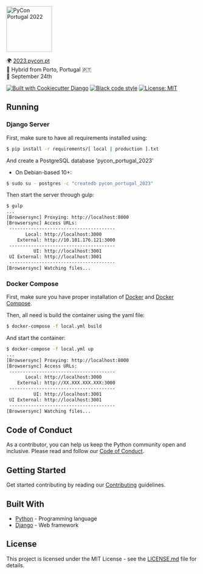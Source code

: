 <img src="pycon_portugal_2023/static/images/logo/logo_mobile.svg" alt="PyCon Portugal 2022" height="120px" />

🌍 [2023.pycon.pt](https://2023.pycon.pt/) \
📍 Hybrid from Porto, Portugal 🇵🇹 \
📅 September 24th

[![Built with Cookiecutter Django](https://img.shields.io/badge/built%20with-Cookiecutter%20Django-ff69b4.svg?logo=cookiecutter)](https://github.com/cookiecutter/cookiecutter-django/)
[![Black code style](https://img.shields.io/badge/code%20style-black-000000.svg)](https://github.com/ambv/black)
[![License: MIT](https://img.shields.io/badge/License-MIT-blue.svg)]()

## Running

### Django Server
First, make sure to have all requirements installed using:
```bash
$ pip install -r requirements/[ local | production ].txt
```

And create a PostgreSQL database 'pycon_portugal_2023'
* On Debian-based 10+: 
```bash
$ sudo su - postgres -c "createdb pycon_portugal_2023"
```

Then start the server through gulp:
```bash
$ gulp
...
[Browsersync] Proxying: http://localhost:8000
[Browsersync] Access URLs:
 ---------------------------------------
       Local: http://localhost:3000
    External: http://10.101.176.121:3000
 ---------------------------------------
          UI: http://localhost:3001
 UI External: http://localhost:3001
 ---------------------------------------
[Browsersync] Watching files...
```

### Docker Compose

First, make sure you have proper installation of [Docker](https://docs.docker.com/install/#supported-platforms/) and [Docker Compose](https://docs.docker.com/compose/install/).

Then, all need is build the container using the yaml file:
```bash
$ docker-compose -f local.yml build
```
And start the container:
```bash
$ docker-compose -f local.yml up
...
[Browsersync] Proxying: http://localhost:8000
[Browsersync] Access URLs:
 ---------------------------------------
       Local: http://localhost:3000
    External: http://XX.XXX.XXX.XXX:3000
 ---------------------------------------
          UI: http://localhost:3001
 UI External: http://localhost:3001
 ---------------------------------------
[Browsersync] Watching files...
```

## Code of Conduct

As a contributor, you can help us keep the Python community open and inclusive.
Please read and follow our [Code of Conduct](pycon_portugal_2023/content/conduct/code_of_conduct/code_of_conduct.md).

## Getting Started

Get started contributing by reading our [Contributing](CONTRIBUTING.md) guidelines.

## Built With

* [Python](https://docs.python.org/3/) - Programming language
* [Django](https://docs.djangoproject.com/) - Web framework

## License

This project is licensed under the MIT License - see the [LICENSE.md](LICENSE) file for details.
